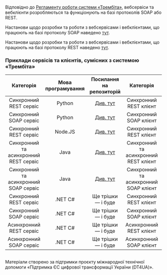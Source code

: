 Відповідно до [Регламенту роботи системи «Трембіта»](https://portal.trembita.gov.ua/media/website-media/Регламент_Трембіта_v4.0.pdf), вебсервіси та вебклієнти розробляються та функціонують на базі протоколів SOAP або REST.

Настанови щодо розробки та роботи з вебсервісами і вебклієнтами, що працюють на базі протоколу SOAP наведено [тут](https://github.com/Trembita-installation/dev-services-and-clients/blob/main/SOAP%20services%20development%20for%20Trembita%20system.md).

Настанови щодо розробки та роботи з вебсервісами і вебклієнтами, що працюють на базі протоколу REST наведено [тут](https://github.com/Trembita-installation/dev-services-and-clients/blob/main/REST%20services%20development%20for%20Trembita%20system.md).

### Приклади сервісів та клієнтів, сумісних з системою «Трембіта»

|        Категорія                      | Мова програмування |                    Посилання на репозиторій                                                                 |        Категорія                       | Мова програмування |                    Посилання на репозиторій                                                                |
|:-------------------------------------:|:------------------:|:-----------------------------------------------------------------------------------------------------------:|:--------------------------------------:|:------------------:|:----------------------------------------------------------------------------------------------------------:|
| Синхронний REST сервіс                |       Python       | [Див. тут](https://github.com/Trembita-installation/dev-services-and-clients/tree/main/service-REST/Python) | Синхронний REST клієнт                 |       Python       | [Див. тут](https://github.com/Trembita-installation/dev-services-and-clients/tree/main/client-REST/Python) |
| Синхронний SOAP сервіс                |       Python       | [Див. тут](https://github.com/Trembita-installation/dev-services-and-clients/tree/main/service-SOAP/Python) | Синхронний SOAP клієнт                 |       Python       | [Див. тут](https://github.com/Trembita-installation/dev-services-and-clients/tree/main/client-SOAP/Python) |
| Синхронний REST сервіс                |      Node.JS       | [Див. тут](https://github.com/Trembita-installation/dev-services-and-clients/tree/main/service-REST/NodeJS) | Синхронний REST клієнт                 |      Node.JS       | [Див. тут](https://github.com/Trembita-installation/dev-services-and-clients/tree/main/client-REST/NodeJS) |
| Синхронний та асинхронний REST сервіс |        Java        | [Див. тут](https://github.com/Trembita-installation/dev-services-and-clients/tree/main/service-REST/Java)   | Синхронний та асинхронний REST клієнт  |        Java        | [Див. тут](https://github.com/Trembita-installation/dev-services-and-clients/tree/main/client-REST/Java)   |
| Синхронний та асинхронний SOAP сервіс |        Java        | [Див. тут](https://github.com/Trembita-installation/dev-services-and-clients/tree/main/service-SOAP/Java)   | Синхронний та асинхронний SOAP клієнт  |        Java        | [Див. тут](https://github.com/Trembita-installation/dev-services-and-clients/tree/main/client-SOAP/Java)   |
| Синхронний REST сервіс                |      .NET C#       | Ще трішки — і буде											   | Синхронний REST клієнт                 |      .NET C#       | Ще трішки — і буде                                                                                         |
| Синхронний SOAP сервіс                |      .NET C#       | Ще трішки — і буде											   | Синхронний SOAP клієнт                 |      .NET C#       | Ще трішки — і буде                                                                                         |
| Асинхронний REST сервіс               |      .NET C#       | Ще трішки — і буде											   | Асинхронний REST клієнт                |      .NET C#       | Ще трішки — і буде                                                                                         |
| Асинхронний SOAP сервіс               |      .NET C#       | Ще трішки — і буде											   | Асинхронний SOAP клієнт                |      .NET C#       | Ще трішки — і буде                                                                                         |


 ## 
Матеріали створено за підтримки проєкту міжнародної технічної допомоги «Підтримка ЄС цифрової трансформації України (DT4UA)».
